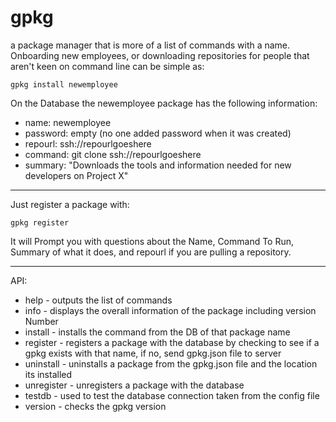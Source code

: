 # gpkg

a package manager that is more of a list of commands with a name. Onboarding new employees, or downloading repositories for people that aren't keen on command line can be simple as:

```
gpkg install newemployee
```

On the Database the newemployee package has the following information:

- name: newemployee
- password: empty (no one added password when it was created)
- repourl: ssh://repourlgoeshere
- command: git clone ssh://repourlgoeshere
- summary: "Downloads the tools and information needed for new developers on Project X"


-----

Just register a package with:

```
gpkg register
```

It will Prompt you with questions about the Name, Command To Run, Summary of what it does, and repourl if you are pulling a repository.


----


API:

- help - outputs the list of commands
- info - displays the overall information of the package including version Number
- install - installs the command from the DB of that package name
- register - registers a package with the database by checking to see if a gpkg exists with that name, if no, send gpkg.json file to server
- uninstall - uninstalls a package from the gpkg.json file and the location its installed
- unregister - unregisters a package with the database
- testdb - used to test the database connection taken from the config file
- version - checks the gpkg version

